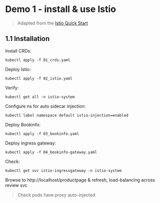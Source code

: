 # Demo 1 - install & use Istio

> Adapted from the [Istio Quick Start](https://istio.io/docs/setup/kubernetes/quick-start/)

## 1.1 Installation

Install CRDs:

```
kubectl apply -f 01_crds.yaml
```

Deploy Istio:

```
kubectl apply -f 02_istio.yaml
```

Verify:

```
kubectl get all -n istio-system
```

Configure ns for auto sidecar injection:

```
kubectl label namespace default istio-injection=enabled
```

Deploy Bookinfo:

```
kubectl apply -f 03_bookinfo.yaml
```

Deploy ingress gateway:

```
kubectl apply -f 04_bookinfo-gateway.yaml

```

Check:

```
kubectl get svc istio-ingressgateway -n istio-system
```

Browse to http://localhost/productpage & refresh, load-balancing across review svc

> Check pods have proxy auto-injected